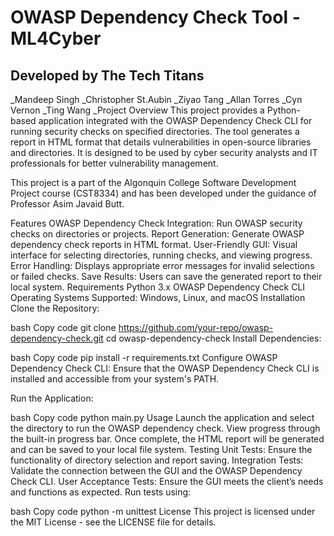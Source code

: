 # OWASP Dependency Check Tool - ML4Cyber
## Developed by The Tech Titans
  _Mandeep Singh
  _Christopher St.Aubin
  _Ziyao Tang
  _Allan Torres
  _Cyn Vernon
  _Ting Wang
  _Project Overview
This project provides a Python-based application integrated with the OWASP Dependency Check CLI for running security checks on specified directories. The tool generates a report in HTML format that details vulnerabilities in open-source libraries and directories. It is designed to be used by cyber security analysts and IT professionals for better vulnerability management.

This project is a part of the Algonquin College Software Development Project course (CST8334) and has been developed under the guidance of Professor Asim Javaid Butt.

Features
OWASP Dependency Check Integration: Run OWASP security checks on directories or projects.
Report Generation: Generate OWASP dependency check reports in HTML format.
User-Friendly GUI: Visual interface for selecting directories, running checks, and viewing progress.
Error Handling: Displays appropriate error messages for invalid selections or failed checks.
Save Results: Users can save the generated report to their local system.
Requirements
Python 3.x
OWASP Dependency Check CLI
Operating Systems Supported: Windows, Linux, and macOS
Installation
Clone the Repository:

bash
Copy code
git clone https://github.com/your-repo/owasp-dependency-check.git
cd owasp-dependency-check
Install Dependencies:

bash
Copy code
pip install -r requirements.txt
Configure OWASP Dependency Check CLI:
Ensure that the OWASP Dependency Check CLI is installed and accessible from your system's PATH.

Run the Application:

bash
Copy code
python main.py
Usage
Launch the application and select the directory to run the OWASP dependency check.
View progress through the built-in progress bar.
Once complete, the HTML report will be generated and can be saved to your local file system.
Testing
Unit Tests: Ensure the functionality of directory selection and report saving.
Integration Tests: Validate the connection between the GUI and the OWASP Dependency Check CLI.
User Acceptance Tests: Ensure the GUI meets the client’s needs and functions as expected.
Run tests using:

bash
Copy code
python -m unittest
License
This project is licensed under the MIT License - see the LICENSE file for details.
